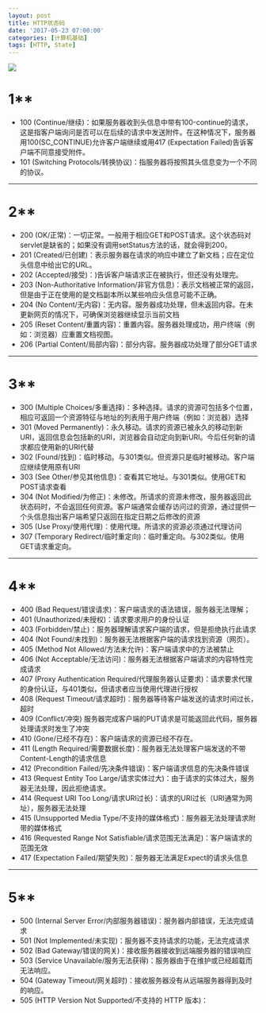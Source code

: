 ```yaml
---
layout: post
title: HTTP状态码
date: '2017-05-23 07:00:00'
categories: [计算机基础]
tags: [HTTP, State]
---
```


![]({{site.baseurl}}/assets/images/2017/http.jpg)


# 1** 
  * 100 (Continue/继续)：如果服务器收到头信息中带有100-continue的请求，这是指客户端询问是否可以在后续的请求中发送附件。在这种情况下，服务器用100(SC_CONTINUE)允许客户端继续或用417 (Expectation Failed)告诉客户端不同意接受附件。
  * 101 (Switching Protocols/转换协议)：指服务器将按照其头信息变为一个不同的协议。

---
# 2** 
  * 200 (OK/正常)：一切正常。一般用于相应GET和POST请求。这个状态码对servlet是缺省的；如果没有调用setStatus方法的话，就会得到200。
  * 201 (Created/已创建)：表示服务器在请求的响应中建立了新文档；应在定位头信息中给出它的URL。
  * 202 (Accepted/接受)：)告诉客户端请求正在被执行，但还没有处理完。 
  * 203 (Non-Authoritative Information/非官方信息)：表示文档被正常的返回，但是由于正在使用的是文档副本所以某些响应头信息可能不正确。
  * 204 (No Content/无内容)：无内容。服务器成功处理，但未返回内容。在未更新网页的情况下，可确保浏览器继续显示当前文档
  * 205 (Reset Content/重置内容)：重置内容。服务器处理成功，用户终端（例如：浏览器）应重置文档视图。 
  * 206 (Partial Content/局部内容)：部分内容。服务器成功处理了部分GET请求

---
# 3** 
  * 300 (Multiple Choices/多重选择)：多种选择。请求的资源可包括多个位置，相应可返回一个资源特征与地址的列表用于用户终端（例如：浏览器）选择
  * 301 (Moved Permanently)：永久移动。请求的资源已被永久的移动到新URI，返回信息会包括新的URI，浏览器会自动定向到新URI。今后任何新的请求都应使用新的URI代替
  * 302 (Found/找到)：临时移动。与301类似。但资源只是临时被移动。客户端应继续使用原有URI
  * 303 (See Other/参见其他信息)：查看其它地址。与301类似。使用GET和POST请求查看
  * 304 (Not Modified/为修正)：未修改。所请求的资源未修改，服务器返回此状态码时，不会返回任何资源。客户端通常会缓存访问过的资源，通过提供一个头信息指出客户端希望只返回在指定日期之后修改的资源
  * 305 (Use Proxy/使用代理)：使用代理。所请求的资源必须通过代理访问
  * 307 (Temporary Redirect/临时重定向)：临时重定向。与302类似。使用GET请求重定向。

---
# 4** 
  * 400 (Bad Request/错误请求)：客户端请求的语法错误，服务器无法理解；
  * 401 (Unauthorized/未授权)：请求要求用户的身份认证
  * 403 (Forbidden/禁止)：服务器理解请求客户端的请求，但是拒绝执行此请求
  * 404 (Not Found/未找到)：服务器无法根据客户端的请求找到资源（网页）。
  * 405 (Method Not Allowed/方法未允许)：客户端请求中的方法被禁止
  * 406 (Not Acceptable/无法访问)：服务器无法根据客户端请求的内容特性完成请求
  * 407 (Proxy Authentication Required/代理服务器认证要求)：请求要求代理的身份认证，与401类似，但请求者应当使用代理进行授权
  * 408 (Request Timeout/请求超时)：服务器等待客户端发送的请求时间过长，超时
  * 409 (Conflict/冲突) 服务器完成客户端的PUT请求是可能返回此代码，服务器处理请求时发生了冲突
  * 410 (Gone/已经不存在)：客户端请求的资源已经不存在。
  * 411 (Length Required/需要数据长度)：服务器无法处理客户端发送的不带Content-Length的请求信息
  * 412 (Precondition Failed/先决条件错误)：客户端请求信息的先决条件错误
  * 413 (Request Entity Too Large/请求实体过大)：由于请求的实体过大，服务器无法处理，因此拒绝请求。
  * 414 (Request URI Too Long/请求URI过长)：请求的URI过长（URI通常为网址），服务器无法处理
  * 415 (Unsupported Media Type/不支持的媒体格式)：服务器无法处理请求附带的媒体格式
  * 416 (Requested Range Not Satisfiable/请求范围无法满足)：客户端请求的范围无效
  * 417 (Expectation Failed/期望失败)：服务器无法满足Expect的请求头信息

---
# 5** 
  * 500 (Internal Server Error/内部服务器错误)：服务器内部错误，无法完成请求
  * 501 (Not Implemented/未实现)：服务器不支持请求的功能，无法完成请求
  * 502 (Bad Gateway/错误的网关)：接收服务器接收到远端服务器的错误响应
  * 503 (Service Unavailable/服务无法获得)：服务器由于在维护或已经超载而无法响应。
  * 504 (Gateway Timeout/网关超时)：接收服务器没有从远端服务器得到及时的响应。
  * 505 (HTTP Version Not Supported/不支持的 HTTP 版本)：

